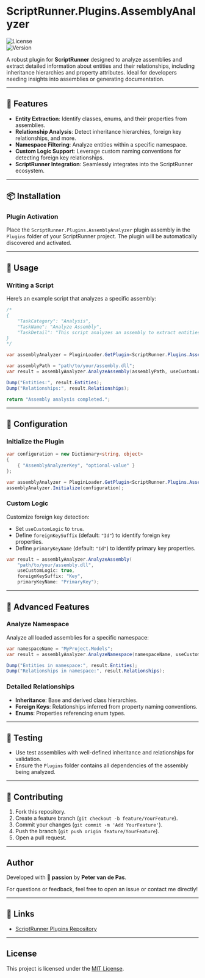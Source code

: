# ScriptRunner.Plugins.AssemblyAnalyzer

![License](https://img.shields.io/badge/license-MIT-green)  
![Version](https://img.shields.io/badge/version-1.0.0-blue)

A robust plugin for **ScriptRunner** designed to analyze assemblies and extract detailed information about entities and their relationships, including inheritance hierarchies and property attributes. Ideal for developers needing insights into assemblies or generating documentation.

---

## 🚀 Features

- **Entity Extraction**: Identify classes, enums, and their properties from assemblies.
- **Relationship Analysis**: Detect inheritance hierarchies, foreign key relationships, and more.
- **Namespace Filtering**: Analyze entities within a specific namespace.
- **Custom Logic Support**: Leverage custom naming conventions for detecting foreign key relationships.
- **ScriptRunner Integration**: Seamlessly integrates into the ScriptRunner ecosystem.

---

## 📦 Installation

### Plugin Activation
Place the `ScriptRunner.Plugins.AssemblyAnalyzer` plugin assembly in the `Plugins` folder of your ScriptRunner project. The plugin will be automatically discovered and activated.

---

## 📖 Usage

### Writing a Script

Here’s an example script that analyzes a specific assembly:

```csharp
/*
{
    "TaskCategory": "Analysis",
    "TaskName": "Analyze Assembly",
    "TaskDetail": "This script analyzes an assembly to extract entities and their relationships."
}
*/

var assemblyAnalyzer = PluginLoader.GetPlugin<ScriptRunner.Plugins.AssemblyAnalyzer.IAssemblyAnalyzer>();

var assemblyPath = "path/to/your/assembly.dll";
var result = assemblyAnalyzer.AnalyzeAssembly(assemblyPath, useCustomLogic: true);

Dump("Entities:", result.Entities);
Dump("Relationships:", result.Relationships);

return "Assembly analysis completed.";
```

---

## 🔧 Configuration

### Initialize the Plugin
```csharp
var configuration = new Dictionary<string, object>
{
    { "AssemblyAnalyzerKey", "optional-value" }
};

var assemblyAnalyzer = PluginLoader.GetPlugin<ScriptRunner.Plugins.AssemblyAnalyzer.IAssemblyAnalyzer>();
assemblyAnalyzer.Initialize(configuration);
```

### Custom Logic
Customize foreign key detection:
- Set `useCustomLogic` to `true`.
- Define `foreignKeySuffix` (default: `"Id"`) to identify foreign key properties.
- Define `primaryKeyName` (default: `"Id"`) to identify primary key properties.

```csharp
var result = assemblyAnalyzer.AnalyzeAssembly(
    "path/to/your/assembly.dll", 
    useCustomLogic: true, 
    foreignKeySuffix: "Key", 
    primaryKeyName: "PrimaryKey");
```

---

## 🌟 Advanced Features

### Analyze Namespace
Analyze all loaded assemblies for a specific namespace:
```csharp
var namespaceName = "MyProject.Models";
var result = assemblyAnalyzer.AnalyzeNamespace(namespaceName, useCustomLogic: true);

Dump("Entities in namespace:", result.Entities);
Dump("Relationships in namespace:", result.Relationships);
```

### Detailed Relationships
- **Inheritance**: Base and derived class hierarchies.
- **Foreign Keys**: Relationships inferred from property naming conventions.
- **Enums**: Properties referencing enum types.

---

## 🧪 Testing

- Use test assemblies with well-defined inheritance and relationships for validation.
- Ensure the `Plugins` folder contains all dependencies of the assembly being analyzed.

---

## 📄 Contributing

1. Fork this repository.
2. Create a feature branch (`git checkout -b feature/YourFeature`).
3. Commit your changes (`git commit -m 'Add YourFeature'`).
4. Push the branch (`git push origin feature/YourFeature`).
5. Open a pull request.

---

## Author

Developed with **🧡 passion** by **Peter van de Pas**.

For questions or feedback, feel free to open an issue or contact me directly!

---

## 🔗 Links

- [ScriptRunner Plugins Repository](https://github.com/petervdpas/ScriptRunner.Plugins)

---

## License

This project is licensed under the [MIT License](./LICENSE).
